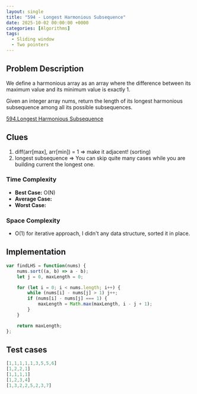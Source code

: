 ```yaml
---
layout: single
title: "594 - Longest Harmonious Subsequence"
date: 2025-10-02 00:00:00 +0000
categories: [Algorithms]
tags:
  - Sliding window
  - Two pointers
---
```


## Problem Description



We define a harmonious array as an array where the difference between its maximum value and its minimum value is exactly 1.

Given an integer array nums, return the length of its longest harmonious subsequence among all its possible subsequences.  

[594.Longest Harmonious Subsequence](https://leetcode.com/problems/longest-harmonious-subsequence/description/?envType=problem-list-v2&envId=sliding-window
)

## Clues

1. diff(arr[max], arr[min]) = 1 => make it adjacent! (sorting)
2. longest subsequence => You can skip quite many cases while you are building current the longest one.


### Time Complexity
- **Best Case:** O(N)
- **Average Case:** 
- **Worst Case:** 

### Space Complexity
- O(1) for iterative approach, I didn't any data structure, sorted it in place.

## Implementation
```javascript
var findLHS = function(nums) {
    nums.sort((a, b) => a - b);
    let j = 0, maxLength = 0;

    for (let i = 0; i < nums.length; i++) {
        while (nums[i] - nums[j] > 1) j++;
        if (nums[i] - nums[j] === 1) {
            maxLength = Math.max(maxLength, i - j + 1);
        }
    }

    return maxLength;
};
```

## Test cases
```javascript
[1,1,1,1,1,3,5,5,6]
[1,2,2,1]
[1,1,1,1]
[1,2,3,4]
[1,3,2,2,5,2,3,7]
```
